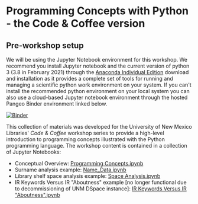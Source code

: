 # Programming Concepts with Python - the Code & Coffee version

## Pre-workshop setup

We will be using the Jupyter Notebook environment for this workshop. We recommend you install Jupyter notebook and the current version of python 3 (3.8 in February 2021) through the [Anaconda Individual Edition](https://www.anaconda.com/products/individual) download and installation as it provides a complete set of tools for running and managing a scientific python work environment on your system. If you can't install the recommended python environment on your local system you can also use a cloud-based Jupyter notebook environment through the hosted Pangeo Binder environment linked below. 

[![Binder](https://binder.pangeo.io/badge_logo.svg)](https://binder.pangeo.io/v2/gh/unmrds/cc-python.git/master)

This collection of materials was developed for the University of New Mexico Libraries' *Code & Coffee* workshop series
to provide a high-level introduction to programming concepts illustrated with the Python programming language. The
workshop content is contained in a collection of Jupyter Notebooks:

* Conceptual Overview: [Programming Concepts.ipynb](https://github.com/unmrds/cc-python/blob/master/Programming%20Concepts.ipynb)
* Surname analysis example: [Name_Data.ipynb](https://github.com/unmrds/cc-python/blob/master/Name_Data.ipynb)
* Library shelf space analysis example: [Space Analysis.ipynb](https://github.com/unmrds/cc-python/blob/master/Space%20Analysis%20.ipynb)
* IR Keywords Versus IR "Aboutness" example [no longer functional due to decommissioning of UNM DSpace instance]: [IR Keywords Versus IR "Aboutness".ipynb](https://github.com/unmrds/cc-python/blob/master/IR%20Keywords%20Versus%20IR%20%22Aboutness%22.ipynb)
